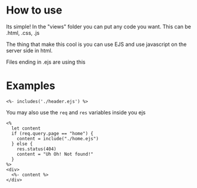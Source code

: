 # How to use
Its simple!
In the "views" folder you can put any code you want.
This can be .html, .css, .js

The thing that make this cool is you can use EJS and use javascript on the server side in html.

Files ending in .ejs are using this

# Examples
```
<%- includes('./header.ejs') %>
```

You may also use the `req` and `res` variables inside you ejs

```
<%
  let content
  if (req.query.page == "home") {
    content = include("./home.ejs")
  } else {
    res.status(404)
    content = "Uh Oh! Not found!"
  }
%>
<div>
  <%- content %>
</div>
```
